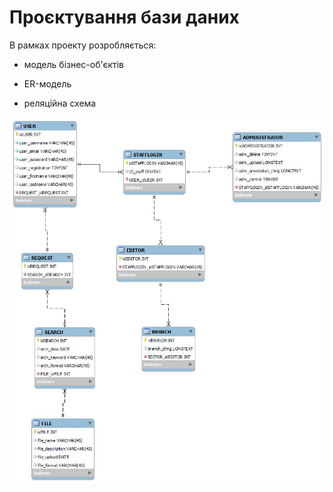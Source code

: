 # Проєктування бази даних

В рамках проекту розробляється: 
- модель бізнес-об'єктів 
- ER-модель


- реляційна схема

<img src="./images/3table.jpg" alt="">
